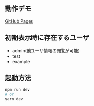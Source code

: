## 動作デモ
[GitHub Pages](hrkgotou.hrkgotou.io/recording)

## 初期表示時に存在するユーザ
 - admin(他ユーザ情報の閲覧が可能)
 - test
 - example

## 起動方法
```bash
npm run dev
# or
yarn dev
```
